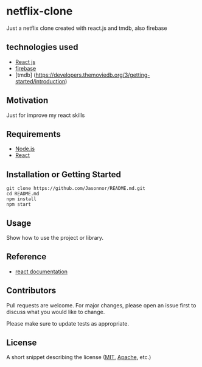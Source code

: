 # netflix-clone
Just a netflix clone created with react.js and tmdb, also firebase

## technologies used

+ [React js](https://reactjs.org/)
+ [firebase](https://firebase.google.com/)
+ [tmdb] (https://developers.themoviedb.org/3/getting-started/introduction)

## Motivation

Just for improve my react skills

## Requirements

+ [Node.js](https://nodejs.org/)
+ [React](https://facebook.github.io/react/)

## Installation or Getting Started

	git clone https://github.com/Jasonnor/README.md.git
    cd README.md
    npm install
    npm start

## Usage

Show how to use the project or library.
    
## Reference

+ [react documentation](https://reactjs.org/)


## Contributors

Pull requests are welcome. For major changes, please open an issue first to discuss what you would like to change.

Please make sure to update tests as appropriate.

## License

A short snippet describing the license ([MIT](http://opensource.org/licenses/mit-license.php), [Apache](http://opensource.org/licenses/Apache-2.0), etc.)
